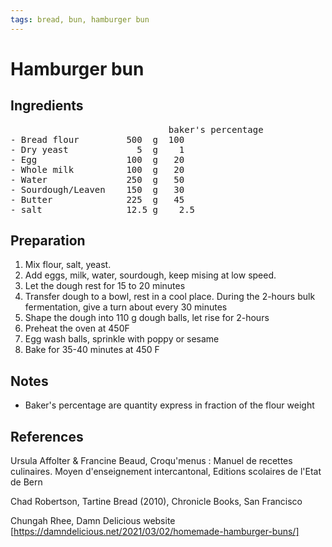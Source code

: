 ```yaml
---
tags: bread, bun, hamburger bun
---
```

# Hamburger bun
## Ingredients
 <pre>
                              baker's percentage
- Bread flour         500  g  100
- Dry yeast             5  g    1
- Egg                 100  g   20
- Whole milk          100  g   20
- Water               250  g   50
- Sourdough/Leaven    150  g   30
- Butter              225  g   45
- salt                12.5 g    2.5
</pre>

## Preparation
1. Mix flour, salt, yeast.
2. Add eggs, milk, water, sourdough, keep mising at low speed.
3. Let the dough rest for 15 to 20 minutes
6. Transfer dough to a bowl, rest in a cool place. During the 2-hours bulk fermentation, give a turn about every 30 minutes
7. Shape the dough into 110 g dough balls, let rise for 2-hours
8. Preheat the oven at 450F
9. Egg wash balls, sprinkle with poppy or sesame
10. Bake for 35-40 minutes at 450 F

## Notes
* Baker's percentage are quantity express in fraction of the flour weight

## References
Ursula Affolter & Francine Beaud, Croqu'menus : Manuel de recettes culinaires. Moyen d'enseignement intercantonal, Editions scolaires de l'Etat de Bern

Chad Robertson, Tartine Bread (2010), Chronicle Books, San Francisco

Chungah Rhee, Damn Delicious website [https://damndelicious.net/2021/03/02/homemade-hamburger-buns/]
